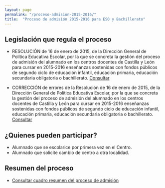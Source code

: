 ```yaml
---
layout: page
permalink: "/proceso-admision-2015-2016/"
title:  "Proceso de admisión 2015-2016 para ESO y Bachillerato"
---
```



<style>
img[alt="ZeroMeeting"], img[alt="Drops"], img[alt="Banderas"], img[alt="Logo Comenius"]  {
    margin: 0 auto;
    display: block;	
}

</style>

<section class="white-wrapper padding-top" id="contenido">
<div class="container" style="max-width: 650px; margin: 20px auto 0px auto" markdown="1">


## Legislación que regula el proceso

* RESOLUCIÓN de 16 de enero de 2015, de la Dirección General de Política Educativa Escolar, por la que se concreta la gestión del proceso de admisión del alumnado en los centros docentes de Castilla y León para cursar en 2015-2016 enseñanzas sostenidas con fondos públicos de segundo ciclo de educación infantil, educación primaria, educación secundaria obligatoria o bachillerato. [Consultar](https://drive.google.com/open?id=0B4jaZeMGL7HsMGlQMmFUZXFKYmM&authuser=0)

* CORRECCIÓN de errores de la Resolución de 16 de enero de 2015, de la Dirección General de Política Educativa Escolar, por la que se concreta la gestión del proceso de admisión del alumnado en los centros docentes de Castilla y León para cursar en
2015-2016 enseñanzas sostenidas con fondos públicos de segundo ciclo de educación infantil, educación primaria, educación secundaria obligatoria o bachillerato. [Consultar](https://drive.google.com/open?id=0B4jaZeMGL7HsMGlQMmFUZXFKYmM&authuser=0)


## ¿Quienes pueden participar?

* Alumnado que se escolarice por primera vez en el Centro.
* Alumnado que solicite cambio de centro a otra localidad.


## Resumen del proceso

* [Consultar cuadro resumen del proceso de admisión](https://drive.google.com/open?id=0B4jaZeMGL7HsS3JPNnJfeVVpMXM&authuser=0)









</div>
</section>